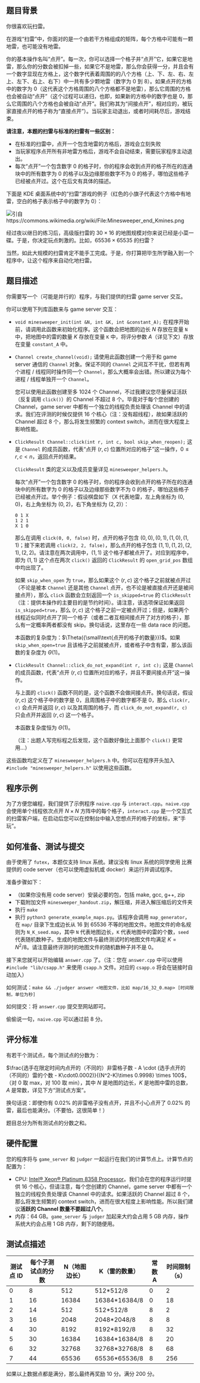 ## 题目背景

你很喜欢玩扫雷。

在游戏“扫雷”中，你面对的是一个由若干方格组成的矩阵，每个方格中可能有一颗地雷，也可能没有地雷。

你的基本操作名叫“点开”。每一次，你可以选择一个格子并“点开”它，如果它是地雷，那么你的分数会被扣掉一些，如果它不是地雷，那么你会获得一分，并且会有一个数字显现在方格上，这个数字代表着周围的的八个方格（上、下、左、右、左上、左下、右上、右下）中一共有多少颗地雷（数字为 0 到 8）。如果点开的方格中的数字为 0（这代表这个方格周围的八个方格都不是地雷），那么它周围的方格也会被自动“点开”（这个过程可以递归，也即，如果新的方格中的数字也是 0，那么它周围的八个方格也会被自动“点开”。我们称其为“间接点开”，相对应的，被玩家直接点开的格子称为“直接点开”）。当玩家主动退出，或者时间耗尽后，游戏结束。

**请注意，本题的扫雷与标准的扫雷有一些区别：**

- 在标准的扫雷中，点开一个包含地雷的方格后，游戏会立刻失败
- 当玩家程序点开所有非地雷方格后，游戏不会自动结束，需要玩家程序主动退出。
- 每次“点开”一个包含数字 0 的格子时，你的程序会收到点开的格子所在的连通块中的所有数字为 0 的格子以及边缘那些数字不为 0 的格子，哪怕这些格子已经被点开过。这个在后文有具体的描述。

下面是 KDE 桌面系统中的“扫雷”游戏的例子（红色的小旗子代表这个方格中有地雷，空白的格子表示格子中的数字为 0）：

![引自https://commons.wikimedia.org/wiki/File:Minesweeper_end_Kmines.png](https://hpcgame.pku.edu.cn/oss/images/Minesweeper_end_Kmines.png)


经过夜以继日的练习后，高级版扫雷的 $30 \times 16$ 的地图规模对你来说已经是小菜一碟。于是，你决定玩点刺激的。比如，$65536 \times 65535$ 的扫雷？

当然，如此大规模的扫雷肯定不能手工完成。于是，你打算把毕生所学融入到一个程序中，让这个程序来自动化地扫雷。

## 题目描述

你需要写一个（可能是并行的）程序，与我们提供的扫雷 game server 交互。

你可以使用下列库函数来与 game server 交互：

- `void minesweeper_init(int &N, int &K, int &constant_A);` 在程序开始前，请调用此函数来初始化程序。这个函数会把地图的边长 $N$ 存放在变量 `N` 中，把地图中的雷的数量 $K$ 存放在变量 `K` 中，将评分参数 $A$（详见下文）存放在变量 `constant_A` 中。

- `Channel create_channel(void);` 请使用此函数创建一个用于和 game server 通信的 `Channel` 对象。保证不同的 `Channel` 之间互不干扰，但若有两个进程 / 线程同时操作同一个 `Channel`，那么大概率会出错。所以建议为每个进程 / 线程单独开一个 `Channel`。

  您可以使用此函数创建至多 1024 个 Channel，不过我建议您尽量保证活跃（反复调用 `click()`）的 Channel 不超过 8 个。毕竟对于每个您创建的 Channel，game server 中都有一个独立的线程负责处理该 Channel 中的请求。我们在评测的时候仅提供 16 个核心（注：没有超线程），故如果活跃的  Channel 超过 8 个，那么将发生频繁的 context switch，进而在很大程度上影响性能。

- `ClickResult Channel::click(int r, int c, bool skip_when_reopen);` 这是 `Channel` 的成员函数，代表“点开 $(r, c)$ 位置所对应的格子”这一操作，$0 \le r, c < n$，返回点开的结果。

  `ClickResult` 类的定义以及成员变量详见 `minesweeper_helpers.h`。

  每次“点开”一个包含数字 0 的格子时，你的程序会收到点开的格子所在的连通块中的所有数字为 0 的格子以及边缘那些数字不为 0 的格子，哪怕这些格子已经被点开过。举个例子：假设棋盘如下（X 代表地雷，左上角坐标为 $(0, 0)$，右上角坐标为 $(0, 2)$，右下角坐标为 $(2, 2)$）：

  ```
  0 1 X
  1 2 1
  X 1 0
  ```

  那么在调用 `click(0, 0, false)` 时，点开的格子包含 $(0, 0), (0, 1), (1, 0), (1, 1)$；接下来若调用 `click(2, 2, false)`，那么点开的格子包含 $(1, 1), (1, 2), (2, 1), (2, 2)$。请注意在两次调用中，$(1, 1)$  这个格子都被点开了。对应到程序中，即为 $(1, 1)$ 这个点在两次 `click()` 返回的 `ClickResult` 的 `open_grid_pos` 数组中均出现了。

  如果 `skip_when_open` 为 `true`，那么如果这个 $(r, c)$ 这个格子之前就被点开过（不论是被本 `Channel` 还是其他 `Channel` 点开，也不论是被直接点开还是被间接点开），那么 `click` 函数会立刻返回一个 `is_skipped=true` 的 `ClickResult`（注：提供本操作的主要目的是节约时间）。请注意，该选项保证如果返回 `is_skipped=true`，那么 $(r, c)$ 这个格子之前一定被点开过；但是，如果两个线程近似同时点开了同一个格子（或者二者互相间接点开了对方的格子），那么有一定概率两者都没有 skip。换句话说，这里存在一些 data race 的问题。

  本函数的复杂度为：$\Theta({\small\text{点开的格子的数量}})$。如果 `skip_when_open=true` 且该格子之前就被点开，或者格子中含有雷，那么该函数的复杂度为 $\Theta(1)$。

- `ClickResult Channel::click_do_not_expand(int r, int c);` 这是 `Channel` 的成员函数，代表“点开 $(r, c)$ 位置所对应的格子，并且不要间接点开”这一操作。

  与上面的 `click()` 函数不同的是，这个函数不会做间接点开。换句话说，假设 $(r, c)$ 这个格子中的数字是 $0$，且周围格子中的数字都不是 $0$，那么 `click(r, c)` 会点开并返回 $(r, c)$ 以及其周围的格子，而 `click_do_not_expand(r, c)` 只会点开并返回 $(r, c)$ 这一个格子。

  本函数复杂度恒为 $\Theta(1)$。

  （注：出题人写完标程之后发现，这个函数好像比上面那个 `click()` 更常用…）

这些函数均定义在了 `minesweeper_helpers.h` 中。你可以在程序开头加入 `#include "minesweeper_helpers.h"` 以使用这些函数。

## 程序示例

为了方便您编程，我们提供了示例程序 `naive.cpp` 与 `interact.cpp`。`naive.cpp` 会使用单个线程依次点开 $N \times N$ 方阵中的每个格子，`interact.cpp` 是一个交互式的扫雷客户端，在启动后您可以在控制台中输入您想点开的格子的坐标，来“手玩”。

## 如何准备、测试与提交

由于使用了 `futex`，本题仅支持 linux 系统。建议没有 linux 系统的同学使用 比赛提供的 code server（也可以使用虚拟机或 docker）来运行并调试程序。

准备步骤如下：

- （如果你没有用 code server）安装必要的包，包括 make, gcc, g++, zip
- 下载附加文件 `minesweeper_handout.zip`，解压缩，并进入解压缩后的文件夹
- 执行 `make`
- 执行 `python3 generate_example_maps.py`。该程序会调用 `map_generator`，在 `map/` 目录下生成边长从 16 到 65536 不等的地图文件。地图文件的命名规则为 `N_K_seed.map`，其中 `N` 代表地图边长，`K` 代表地图中的雷的个数，`seed` 代表随机数种子。生成的地图文件与最终测试时的地图文件均满足 $K = N^2/8$。请注意最终评测时的地图文件的随机数种子并不是 0。

接下来您就可以开始编辑 `answer.cpp` 了。（注：您在 `answer.cpp` 中可以使用 `#include "lib/csapp.h"` 来使用 `csapp.h` 文件。对应的 `csapp.o` 将会在链接时自动加入）

如何测试：`make && ./judger answer <地图文件，比如 map/16_32_0.map> [时间限制，单位为秒]`

如何提交：将 `answer.cpp` 提交至网站即可。

偷偷说一句，`naive.cpp` 可以通过前 8 分。

## 评分标准

有若干个测试点，每个测试点的分数为： 

$\frac{选手在限定时间内点开的（不同的）非雷格子数 - A \cdot (选手点开的（不同的）雷的个数 - K\cdot0.0002)}{(N^2-K)\times 0.9998} \times 100$，（对 0 取 max，对 100 取 min），其中 $N$ 是地图的边长，$K$ 是地图中雷的总数，$A$ 是常数，详见下方“测试点方案”。

换句话说：即使你有 $0.02\%$ 的非雷格子没有点开，并且不小心点开了 $0.02\%$ 的雷，最后也能满分。（不要怕，这很简单！）

题目总分为所有测试点的分数之和。

## 硬件配置

您的程序将与 `game_server` 和 `judger` 一起运行在我们的计算节点上。计算节点的配置为：

- CPU: [Intel® Xeon® Platinum 8358 Processor](https://www.intel.com/content/www/us/en/products/sku/212282/intel-xeon-platinum-8358-processor-48m-cache-2-60-ghz/specifications.html)。我们会在您的程序运行时提供 16 个核心，但请注意，每个您创建的 Channel，game server 中都有一个独立的线程负责处理该 Channel 中的请求。如果活跃的  Channel 超过 8 个，那么将发生频繁的 context switch，进而在很大程度上影响性能。所以我们建议**活跃的 Channel 数量不要超过八个**。
- 内存：64 GB。`game_server` 与 `judger` 加起来大约会占用 5 GB 内存，操作系统大约会占用 1 GB 内存，剩下的随便用。

## 测试点描述

| 测试点 ID | 每个子测试点的分数 | N（地图边长） | K（雷的数量） | 常数 A | 时间限制（s） |
| --------- | ------------------ | ------------- | ------------- | ------ | ------------- |
| 0         | 8                  | 512           | 512*512/8     | 0      | 2             |
| 1         | 16                 | 16384         | 16384*16384/8 | 0      | 18            |
| 2         | 14                 | 512           | 512*512/8     | 8      | 2             |
| 3         | 16                 | 2048          | 2048*2048/8   | 8      | 8             |
| 4         | 30                 | 8192          | 8192*8192/8   | 8      | 32            |
| 5         | 30                 | 16384         | 16384*16384/8 | 8      | 20            |
| 6         | 32                 | 32768         | 32768*32768/8 | 8      | 68            |
| 7         | 44                 | 65536         | 65536*65536/8 | 8      | 256           |

如果以上数据点都是满分，那么最终再奖励 10 分。满分 200 分。